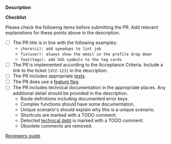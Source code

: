 **Description**

**Checklist**

Please check the following items before submitting the PR. Add relevant
explanations for these points above in the description.

- [ ] The PR title is in line with the following examples:
  - `chore(ci): add speedups to lint job`
  - `fix(user): always show the email in the profile drop down`
  - `feat(tags): add SVG symbols to the tag cards`
- [ ] The PR is implemented according to the Acceptance Criteria. Include a link
      to the ticket `[XYZ-123]` in the description.
- [ ] The PR includes appropriate
      [tests](https://www.notion.so/lightbase/End-to-end-testing-07267aec731943049cc06364aa0233b8).
- [ ] The PR does use a
      [feature flag](https://www.notion.so/lightbase/Feature-flags-dbeb321e2393422da410a9289f8392b6).
- [ ] The PR includes technical documentation in the appropriate places. Any
      additional detail should be provided in the description.
  - Route definitions including documented error keys.
  - Complex functions should have some documentation.
  - Unique scenario's should explain why this is a unique scenario.
  - Shortcuts are marked with a TODO comment.
  - Detected
    [technical debt](https://www.notion.so/Technical-debt-refactoring-eabbdee2b66945d7b55517f92cca20bb)
    is marked with a TODO comment.
  - Obsolete comments are removed.

<!-- Other points to manually check and if necessary, elaborate on in the description

- The PR includes manual input validation when necessary
- The PR includes correct error handling of external services
- The PR does not add a new dependency. Follow
      [this document](https://www.notion.so/lightbase/Introducing-dependencies-ac169cfeafb44782bded308810237737)
      and add the link to in the description.
- The PR does not introduce a N+1 query.
- The PR does not include over-fetching via database queries.
- The PR does not include unrelated changes.
- The PR does not include `// eslint-disable` comments.
- The PR does not mix dependency updates and refactoring with features and
      fixes.
-->

[Reviewers guide](https://www.notion.so/lightbase/Pull-request-PR-reviews-Frontend-66f65f2fc91948a79d8f53a138e6f422)
